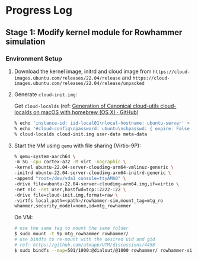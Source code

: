 # Progress Log

## Stage 1: Modify kernel module for Rowhammer simulation

### Environment Setup

1. Download the kernel image, initrd and cloud image from `https://cloud-images.ubuntu.com/releases/22.04/release` and `https://cloud-images.ubuntu.com/releases/22.04/release/unpacked`

2. Generate `cloud-init.img`:
   
   Get `cloud-localds` (ref: [Generation of Canonical cloud-utils cloud-localds on macOS with homebrew (OS X) · GitHub](https://gist.github.com/coughingmouse/ab76deae36cf411e96f8010250c55d58))
   
   ```bash
   % echo 'instance-id: iid-local01\nlocal-hostname: ubuntu-server' > meta-data
   % echo '#cloud-config\npassword: ubuntu\nchpasswd: { expire: False }\nssh_pwauth: True' > user-data
   % cloud-localds cloud-init.img user-data meta-data
   ```

3. Start the VM using `qemu` with file sharing (Virtio-9P):
   
   ```bash
   % qemu-system-aarch64 \
   -m 5G -cpu cortex-a72 -M virt -nographic \
   -kernel ubuntu-22.04-server-cloudimg-arm64-vmlinuz-generic \
   -initrd ubuntu-22.04-server-cloudimg-arm64-initrd-generic \
   -append "root=/dev/vda1 console=ttyAMA0" \
   -drive file=ubuntu-22.04-server-cloudimg-arm64.img,if=virtio \
   -net nic -net user,hostfwd=tcp::2222-:22 \
   -drive file=cloud-init.img,format=raw \
   -virtfs local,path=<path>/rowhammer-sim,mount_tag=mtg_ro
   whammer,security_model=none,id=mtg_rowhammer
   ```
   
   On VM:
   
   ```bash
   # use the same tag to mount the same folder
   $ sudo mount -t 9p mtg_rowhammer rowhammer/
   # use bindfs to re-mount with the desired uid and gid
   # ref: https://github.com/utmapp/UTM/discussions/4458
   $ sudo bindfs --map=501/1000:@dialout/@1000 rowhammer/ rowhammer-sim/
   ```